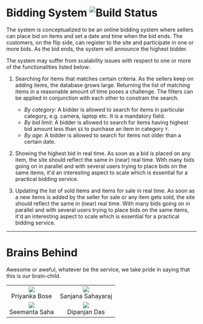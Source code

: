# Bidding System ![Build Status](https://api.travis-ci.org/scalableinternetservices/BiddingSystem.png)

The system is conceptualized to be an online bidding system where sellers can place bid on items and set a date and time when the bid ends. The customers, on the flip side, can register to the site and participate in one or more bids. As the bid ends, the system will announce the highest bidder. 

The system may suffer from scalability issues with respect to one or more of the functionalities listed below:

1. Searching for items that matches certain criteria. As the sellers keep on adding items, the database grows large. Returning the list of matching items in a reasonable amount of time poses a challenge. The filters can be applied in conjunction with each other to constrain the search.

   * *By category*: A bidder is allowed to search for items in particular category, e.g. camera, laptop etc. It is a mandatory field.
   * *By bid limit*: A bidder is allowed to search for items having highest bid amount less than `$X` to purchase an item in category `Y`.
   * *By age*: A bidder is allowed to search for items not older than a certain date.
   
2. Showing the highest bid in real time. As soon as a bid is placed on any item, the site should reflect the same in (near) real time. With many bids going on in parallel and with several users trying to place bids on the same items, it'd an interesting aspect to scale which is essential for a practical bidding service.

3. Updating the list of sold items and items for sale in real time. As soon as a new items is added by the seller for sale or any item gets sold, the site should reflect the same in (near) real time. With many bids going on in parallel and with several users trying to place bids on the same items, it'd an interesting aspect to scale which is essential for a practical bidding service.
 
---

# Brains Behind
Awesome or aweful, whatever be the service, we take pride in saying that this is *our* brain-child.

<table width=5>
    <tr>
        <td><center><img src="https://s26.postimg.org/f94p3mp3t/priyanka.jpg">
        <br>Priyanka Bose</center></td>
        <td><center><img src="https://s22.postimg.org/nfytfoqu9/sanjana.jpg">
        <br>Sanjana Sahayaraj</center></td>
    </tr>
    <tr>
        <td><center><img src="https://s26.postimg.org/cgbhjlord/seemanta.jpg">
        <br>Seemanta Saha</center></td>
        <td><center><img src="https://s18.postimg.org/7r1f2wfl5/our_ninja.png">
        <br>Dipanjan Das</center></td>
    </tr>
</table>
